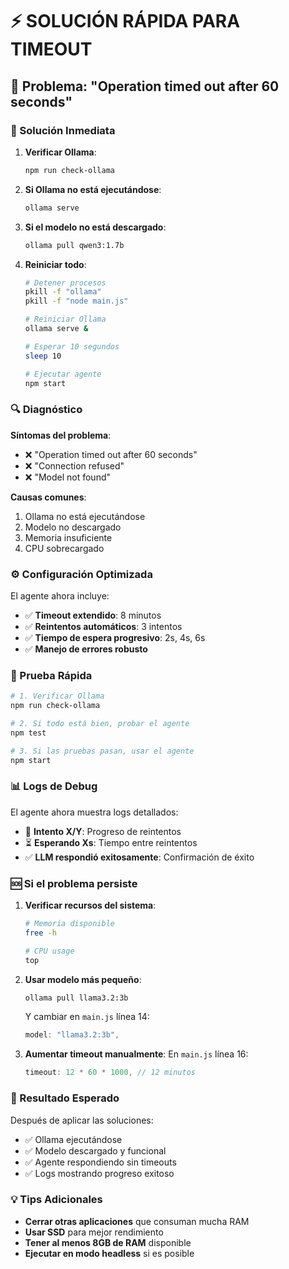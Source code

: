 # ⚡ SOLUCIÓN RÁPIDA PARA TIMEOUT

## 🚨 Problema: "Operation timed out after 60 seconds"

### 🔧 Solución Inmediata

1. **Verificar Ollama**:
   ```bash
   npm run check-ollama
   ```

2. **Si Ollama no está ejecutándose**:
   ```bash
   ollama serve
   ```

3. **Si el modelo no está descargado**:
   ```bash
   ollama pull qwen3:1.7b
   ```

4. **Reiniciar todo**:
   ```bash
   # Detener procesos
   pkill -f "ollama"
   pkill -f "node main.js"
   
   # Reiniciar Ollama
   ollama serve &
   
   # Esperar 10 segundos
   sleep 10
   
   # Ejecutar agente
   npm start
   ```

### 🔍 Diagnóstico

**Síntomas del problema**:
- ❌ "Operation timed out after 60 seconds"
- ❌ "Connection refused"
- ❌ "Model not found"

**Causas comunes**:
1. Ollama no está ejecutándose
2. Modelo no descargado
3. Memoria insuficiente
4. CPU sobrecargado

### ⚙️ Configuración Optimizada

El agente ahora incluye:
- ✅ **Timeout extendido**: 8 minutos
- ✅ **Reintentos automáticos**: 3 intentos
- ✅ **Tiempo de espera progresivo**: 2s, 4s, 6s
- ✅ **Manejo de errores robusto**

### 🧪 Prueba Rápida

```bash
# 1. Verificar Ollama
npm run check-ollama

# 2. Si todo está bien, probar el agente
npm test

# 3. Si las pruebas pasan, usar el agente
npm start
```

### 📊 Logs de Debug

El agente ahora muestra logs detallados:
- 🧠 **Intento X/Y**: Progreso de reintentos
- ⏳ **Esperando Xs**: Tiempo entre reintentos
- ✅ **LLM respondió exitosamente**: Confirmación de éxito

### 🆘 Si el problema persiste

1. **Verificar recursos del sistema**:
   ```bash
   # Memoria disponible
   free -h
   
   # CPU usage
   top
   ```

2. **Usar modelo más pequeño**:
   ```bash
   ollama pull llama3.2:3b
   ```
   Y cambiar en `main.js` línea 14:
   ```javascript
   model: "llama3.2:3b",
   ```

3. **Aumentar timeout manualmente**:
   En `main.js` línea 16:
   ```javascript
   timeout: 12 * 60 * 1000, // 12 minutos
   ```

### 🎯 Resultado Esperado

Después de aplicar las soluciones:
- ✅ Ollama ejecutándose
- ✅ Modelo descargado y funcional
- ✅ Agente respondiendo sin timeouts
- ✅ Logs mostrando progreso exitoso

### 💡 Tips Adicionales

- **Cerrar otras aplicaciones** que consuman mucha RAM
- **Usar SSD** para mejor rendimiento
- **Tener al menos 8GB de RAM** disponible
- **Ejecutar en modo headless** si es posible

